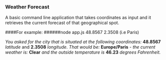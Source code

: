 ### Weather Forecast
 A basic command line application that takes coordinates as input and it retrieves the current forecast of that geographical spot.
 
####For example:
######node app.js 48.8567 2.3508 (i.e Paris)

*You asked for the city that is situated at the following coordinates:* __48.8567__ *latitude* and __2.3508__ *longitude*. 
*That would be:* 
__Europe/Paris__ - *the current weather is:* __Clear__ *and the outside temperature is* __46.23__ *degrees Fahrenheit.*
